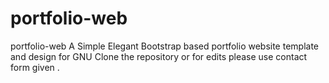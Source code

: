 # portfolio-web
portfolio-web
A Simple Elegant Bootstrap based portfolio website template and design for GNU
Clone the repository or for edits please use contact form given .
